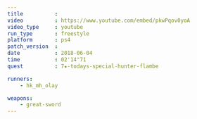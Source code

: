 ```yaml
---
title          :
video          : https://www.youtube.com/embed/pkwPqov0yoA
video_type     : youtube
run_type       : freestyle
platform       : ps4
patch_version  :
date           : 2018-06-04
time           : 02'14"71
quest          : 7★-todays-special-hunter-flambe

runners:
    - hk_mh_olay

weapons:
    - great-sword
---
```

